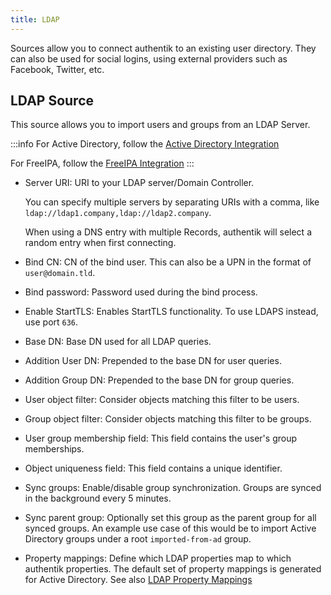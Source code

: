 ```yaml
---
title: LDAP
---
```


Sources allow you to connect authentik to an existing user directory. They can also be used for social logins, using external providers such as Facebook, Twitter, etc.

## LDAP Source

This source allows you to import users and groups from an LDAP Server.

:::info
For Active Directory, follow the [Active Directory Integration](../active-directory/index.md)

For FreeIPA, follow the [FreeIPA Integration](../freeipa/index.md)
:::

- Server URI: URI to your LDAP server/Domain Controller.

    You can specify multiple servers by separating URIs with a comma, like `ldap://ldap1.company,ldap://ldap2.company`.

    When using a DNS entry with multiple Records, authentik will select a random entry when first connecting.

- Bind CN: CN of the bind user. This can also be a UPN in the format of `user@domain.tld`.
- Bind password: Password used during the bind process.
- Enable StartTLS: Enables StartTLS functionality. To use LDAPS instead, use port `636`.
- Base DN: Base DN used for all LDAP queries.
- Addition User DN: Prepended to the base DN for user queries.
- Addition Group DN: Prepended to the base DN for group queries.
- User object filter: Consider objects matching this filter to be users.
- Group object filter: Consider objects matching this filter to be groups.
- User group membership field: This field contains the user's group memberships.
- Object uniqueness field: This field contains a unique identifier.
- Sync groups: Enable/disable group synchronization. Groups are synced in the background every 5 minutes.
- Sync parent group: Optionally set this group as the parent group for all synced groups. An example use case of this would be to import Active Directory groups under a root `imported-from-ad` group.
- Property mappings: Define which LDAP properties map to which authentik properties. The default set of property mappings is generated for Active Directory. See also [LDAP Property Mappings](../../../docs/property-mappings/index#ldap-property-mapping)
